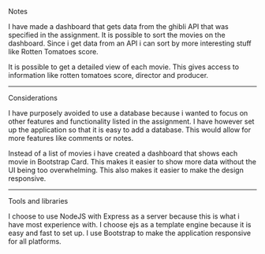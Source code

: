 Notes

I have made a dashboard that gets data from the ghibli API that was specified in the assignment.
It is possible to sort the movies on the dashboard.
    Since i get data from an API i can sort by more interesting stuff like Rotten Tomatoes score.

It is possible to get a detailed view of each movie. 
    This gives access to information like rotten tomatoes score, director and producer.


________________________________________________________________________________________________

Considerations

I have purposely avoided to use a database because i wanted to focus on other features and functionality listed in the assignment.
    I have however set up the application so that it is easy to add a database. This would allow for more features like comments or notes.

Instead of a list of movies i have created a dashboard that shows each movie in Bootstrap Card. 
    This makes it easier to show more data without the UI being too overwhelming. 
    This also makes it easier to make the design responsive.
_________________________________________________________________________________________________
Tools and libraries

I choose to use NodeJS with Express as a server because this is what i have most experience with.
I choose ejs as a template engine because it is easy and fast to set up.
I use Bootstrap to make the application responsive for all platforms.


